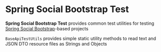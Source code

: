 # Spring Social Bootstrap Test

**Spring Social Bootstrap Test** provides common test utilities for testing [Spring Social Bootstrap](https://github.com/robinhowlett/spring-social-bootstrap)-based projects

`BaseApiTestUtils` provides simple static utility methods to read text and JSON DTO resource files as Strings and Objects
